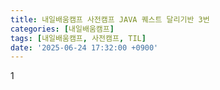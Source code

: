 ```yaml
---
title: 내일배움캠프 사전캠프 JAVA 퀘스트 달리기반 3번
categories: [내일배움캠프]
tags: [내일배움캠프, 사전캠프, TIL]
date: '2025-06-24 17:32:00 +0900'
---
```


1